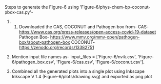 Steps to generate the Figure-6 using 'Figure-6/phys-chem-bp-coconut-pbox-cas.py'-

1. 1. Downloaded the CAS, COCONUT and Pathogen box from-
	CAS- https://www.cas.org/press-releases/open-access-covid-19-dataset
	Pathogen Box- https://www.mmv.org/mmv-open/pathogen-box/about-pathogen-box
	COCONUT- https://zenodo.org/records/13382751



2. Mention input file names as- input_files = ['Figure-6/nvik.csv', 'Figure-6/pathogen_box.csv', 'Figure-6/cas.csv', 'Figure-6/coconut.csv'].
 
4. Combined all the generated plots into a single plot using Inkscape Inkscape V 1.4 (Figure-6/plots/drawing.svg) and exported as png plot 
